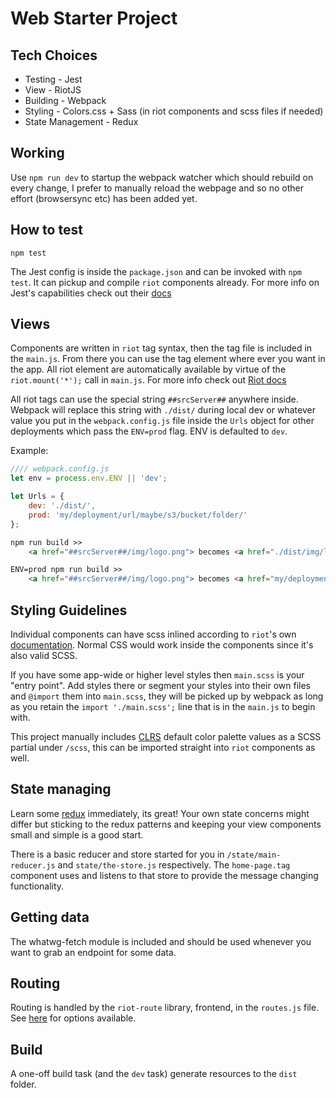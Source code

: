 # Web Starter Project

## Tech Choices
- Testing - Jest
- View - RiotJS
- Building - Webpack
- Styling - Colors.css + Sass (in riot components and scss files if needed)
- State Management - Redux

## Working
Use `npm run dev` to startup the webpack watcher which should rebuild on every change, I prefer to manually reload the webpage and so no other effort (browsersync etc) has been added yet.

## How to test
```
npm test
```
The Jest config is inside the `package.json` and can be invoked with `npm test`. It can pickup and compile `riot` components already. For more info on Jest's capabilities check out their [docs](https://facebook.github.io/jest/docs/getting-started.html)

## Views
Components are written in `riot` tag syntax, then the tag file is included in the `main.js`. From there you can use the tag element where ever you want in the app. All riot element are automatically available by virtue of the `riot.mount('*');` call in `main.js`. For more info check out [Riot docs](http://riotjs.com/guide)

All riot tags can use the special string `##srcServer##` anywhere inside. Webpack will replace this string with `./dist/` during local dev or whatever value you put in the `webpack.config.js` file inside the `Urls` object for other deployments which pass the `ENV=prod` flag. ENV is defaulted to `dev`. 

Example:
```javascript
//// webpack.config.js
let env = process.env.ENV || 'dev';

let Urls = {
    dev: './dist/',
    prod: 'my/deployment/url/maybe/s3/bucket/folder/'
};
```
```html
npm run build >>
    <a href="##srcServer##/img/logo.png"> becomes <a href="./dist/img/logo.png">

ENV=prod npm run build >>
    <a href="##srcServer##/img/logo.png"> becomes <a href="my/deployment/url/maybe/s3/bucket/folder/img/logo.png">
```

## Styling Guidelines
Individual components can have scss inlined according to `riot`'s own [documentation](http://riotjs.com/guide/#tag-styling). Normal CSS would work inside the components since it's also valid SCSS.

If you have some app-wide or higher level styles then `main.scss` is your "entry point". Add styles there or segment your styles into their own files and `@import` them into `main.scss`, they will be picked up by webpack as long as you retain the `import './main.scss';` line that is in the `main.js` to begin with.

This project manually includes [CLRS](http://clrs.cc) default color palette values as a SCSS partial under `/scss`, this can be imported straight into `riot` components as well.

## State managing
Learn some [redux](http://redux.js.org) immediately, its great! Your own state concerns might differ but sticking to the redux patterns and keeping your view components small and simple is a good start.

There is a basic reducer and store started for you in `/state/main-reducer.js` and `state/the-store.js` respectively. The `home-page.tag` component uses and listens to that store to provide the message changing functionality.

## Getting data
The whatwg-fetch module is included and should be used whenever you want to grab an endpoint for some data.

## Routing
Routing is handled by the `riot-route` library, frontend, in the `routes.js` file. See [here](http://riotjs.com/api/route/) for options available.

## Build
A one-off build task (and the `dev` task) generate resources to the `dist` folder. 